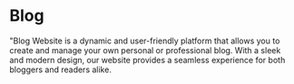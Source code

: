 # Blog
"Blog Website is a dynamic and user-friendly platform that allows you to create and manage your own personal or professional blog. With a sleek and modern design, our website provides a seamless experience for both bloggers and readers alike.
